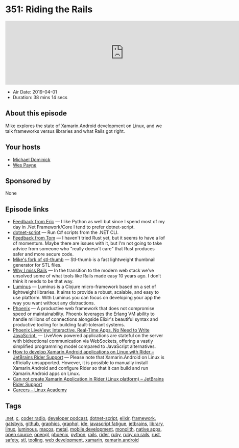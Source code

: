 # 351: Riding the Rails

<iframe src="https://player.fireside.fm/v2/MLf2ZzhC+YrZd1Wq8?theme=dark" width="740" height="200" frameborder="0" scrolling="no"></iframe>

* Air Date: 2019-04-01
* Duration: 38 mins 14 secs

## About this episode

Mike explores the state of Xamarin.Android development on Linux, and we talk frameworks versus libraries and what Rails got right.

## Your hosts
* [Michael Dominick](https://coder.show/hosts/michael)
* [Wes Payne](https://coder.show/hosts/wespayne)

## Sponsored by

None



## Episode links

  * [Feedback from Eric](https://pastebin.com/xGsHhsj6 "Feedback from Eric") — I like Python as well but since I spend most of my day in .Net Framework/Core I tend to prefer dotnet-script.
  * [dotnet-script](https://github.com/filipw/dotnet-script "dotnet-script") — Run C# scripts from the .NET CLI.
  * [Feedback from Tom](https://www.reddit.com/r/CoderRadio/comments/b655ct/rusty_stadia_coder_radio_350/ejp3tq4/ "Feedback from Tom") — I haven't tried Rust yet, but it seems to have a lof of momentum. Maybe there are issues with it, but I'm not going to take advice from someone who "really doesn't care" that Rust produces safer and more secure code.
  * [Mike's fork of stl-thumb](https://github.com/dominickm/stl-thumb "Mike's fork of stl-thumb") — Stl-thumb is a fast lightweight thumbnail generator for STL files.
  * [Why I miss Rails](https://chanind.github.io/rails/2019/03/28/why-i-miss-rails.html "Why I miss Rails") — In the transition to the modern web stack we’ve unsolved some of what tools like Rails made easy 10 years ago. I don’t think it needs to be that way.
  * [Luminus](http://www.luminusweb.net/ "Luminus") — Luminus is a Clojure micro-framework based on a set of lightweight libraries. It aims to provide a robust, scalable, and easy to use platform. With Luminus you can focus on developing your app the way you want without any distractions.
  * [Phoenix](https://phoenixframework.org/ "Phoenix") — A productive web framework that does not compromise speed or maintainability. Phoenix leverages the Erlang VM ability to handle millions of connections alongside Elixir's beautiful syntax and productive tooling for building fault-tolerant systems.
  * [Phoenix LiveView: Interactive, Real-Time Apps. No Need to Write JavaScript.](https://dockyard.com/blog/2018/12/12/phoenix-liveview-interactive-real-time-apps-no-need-to-write-javascript "Phoenix LiveView: Interactive, Real-Time Apps. No Need to Write JavaScript.") — LiveView powered applications are stateful on the server with bidrectional communication via WebSockets, offering a vastly simplified programming model compared to JavaScript alternatives.
  * [How to develop Xamarin.Android applications on Linux with Rider – JetBrains Rider Support](https://rider-support.jetbrains.com/hc/en-us/articles/360000557259-How-to-develop-Xamarin-Android-applications-on-Linux-with-Rider "How to develop Xamarin.Android applications on Linux with Rider – JetBrains Rider Support") — Please note that Xamarin.Android on Linux is officially unsupported. However, it is possible to manually install Xamarin.Android and configure Rider so that it can build and run Xamarin.Android apps on Linux.
  * [Can not create Xamarin Application in Rider (Linux platform) – JetBrains Rider Support](https://rider-support.jetbrains.com/hc/en-us/community/posts/360000093384-Can-not-create-Xamarin-Application-in-Rider-Linux-platform- "Can not create Xamarin Application in Rider \(Linux platform\) – JetBrains Rider Support")
  * [Careers – Linux Academy](https://linuxacademy.com/careers/ "Careers – Linux Academy")



## Tags

[.net](https://coder.show/tags/.net), [c](https://coder.show/tags/c), [coder radio](https://coder.show/tags/coder%20radio), [developer podcast](https://coder.show/tags/developer%20podcast), [dotnet-script](https://coder.show/tags/dotnet-script), [elixir](https://coder.show/tags/elixir), [framework](https://coder.show/tags/framework), [gatsbyjs](https://coder.show/tags/gatsbyjs), [github](https://coder.show/tags/github), [graphics](https://coder.show/tags/graphics), [graphql](https://coder.show/tags/graphql), [ide](https://coder.show/tags/ide), [javascript fatigue](https://coder.show/tags/javascript%20fatigue), [jetbrains](https://coder.show/tags/jetbrains), [library](https://coder.show/tags/library), [linux](https://coder.show/tags/linux), [luminous](https://coder.show/tags/luminous), [macos](https://coder.show/tags/macos), [metal](https://coder.show/tags/metal), [mobile development](https://coder.show/tags/mobile%20development), [monolith](https://coder.show/tags/monolith), [native apps](https://coder.show/tags/native%20apps), [open source](https://coder.show/tags/open%20source), [opengl](https://coder.show/tags/opengl), [phoenix](https://coder.show/tags/phoenix), [python](https://coder.show/tags/python), [rails](https://coder.show/tags/rails), [rider](https://coder.show/tags/rider), [ruby](https://coder.show/tags/ruby), [ruby on rails](https://coder.show/tags/ruby%20on%20rails), [rust](https://coder.show/tags/rust), [safety](https://coder.show/tags/safety), [stl](https://coder.show/tags/stl), [tooling](https://coder.show/tags/tooling), [web development](https://coder.show/tags/web%20development), [xamarin](https://coder.show/tags/xamarin), [xamarin.android](https://coder.show/tags/xamarin.android)